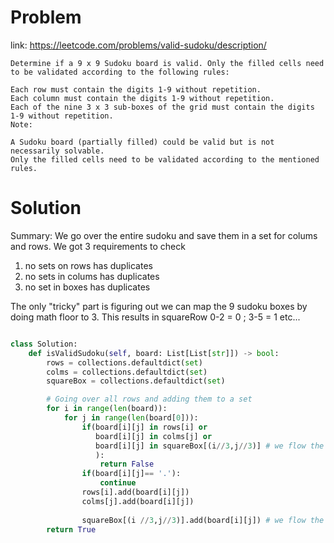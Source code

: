 # Problem 
link: https://leetcode.com/problems/valid-sudoku/description/

```
Determine if a 9 x 9 Sudoku board is valid. Only the filled cells need to be validated according to the following rules:

Each row must contain the digits 1-9 without repetition.
Each column must contain the digits 1-9 without repetition.
Each of the nine 3 x 3 sub-boxes of the grid must contain the digits 1-9 without repetition.
Note:

A Sudoku board (partially filled) could be valid but is not necessarily solvable.
Only the filled cells need to be validated according to the mentioned rules.
```

# Solution
Summary: We go over the entire sudoku and save them in a set for colums and rows. 
We got 3 requirements to check
1. no sets on rows has duplicates
2. no sets in colums has duplicates
3. no set in boxes has duplicates

The only "tricky" part is figuring out we can map the 9 sudoku boxes  by doing math floor to 3. This results in squareRow 0-2 = 0 ; 3-5 = 1 etc...


```python

class Solution:
    def isValidSudoku(self, board: List[List[str]]) -> bool:
        rows = collections.defaultdict(set)
        colms = collections.defaultdict(set)
        squareBox = collections.defaultdict(set)

        # Going over all rows and adding them to a set
        for i in range(len(board)):
            for j in range(len(board[0])):
                if(board[i][j] in rows[i] or
                   board[i][j] in colms[j] or 
                   board[i][j] in squareBox[(i//3,j//3)] # we flow the numbers so that values 0-8 get map to 0-2 (3 boxes on each row&column)
                   ):
                    return False
                if(board[i][j]== '.'): 
                    continue
                rows[i].add(board[i][j])
                colms[j].add(board[i][j])
                
                squareBox[(i //3,j//3)].add(board[i][j]) # we flow the numbers so that values 0-8 get map to 0-2 (3 boxes on each row&column)
        return True
```